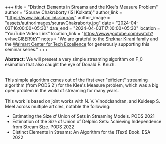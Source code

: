+++
title = "Distinct Elements in Streams and the Klee's Measure Problem"
author = "Sourav Chakraborty (ISI Kolkata)"
author_link = "https://www.isical.ac.in/~sourav/"
author_image = "assets/authorImages/souravChakraborty.jpg"
date = "2024-04-03T16:00:00+05:30"
date_end = "2024-04-03T17:00:00+05:30"
location = "YouTube Video Link"
location_link = "https://www.youtube.com/watch?v=hvcGl8ER9bY"
notes = "We are grateful to the <a href = "https://www.accel.com/people/shekhar-kirani" target= "_blank">Shekhar Kirani</a> family and the <a href = "https://www.csa.iisc.ac.in/cfe-walmart/" target= "_blank">Walmart Center for Tech Excellence</a> for generously supporting this seminar series."
+++

<b>Abstract:</b>
We will present a very simple streaming algorithm on F_0 esimation that also caught the eye of Donald E. Knuth.  
<br><br>
This simple algorithm comes out of the first ever "efficient" streaming algorithm (from PODS 21) for the Klee's Measure problem, which was a big open problem in the world of streaming for many years.
<br><br>
This work is based on joint works with N. V. Vinodchandran, and Kuldeep S. Meel across multiple articles, 
notable the following:
<br>
<ul>
    <li>Estimating the Size of Union of Sets in Streaming Models. PODS 2021</li>
    <li>Estimation of the Size of Union of Delphic Sets: Achieving Independence from Stream Size. PODS 2022</li>
    <li>Distinct Elements in Streams: An Algorithm for the (Text) Book. ESA 2022</li>
</ul>
